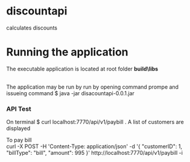 # discountapi
calculates discounts

<h1> Running the application </h1>

The executable application is located at root folder  <b>build\libs </b>

<br/>
The application may be run by run by opening command prompe and issueing command $ java -jar disacountapi-0.0.1.jar

<br />
<h3>API Test </h3>


On terminal $ curl localhost:7770/api/v1/paybill . A list of customers are displayed
<br />

To pay bill <br />
curl -X POST -H 'Content-Type: application/json' -d '{ "customerID": 1,  "billType": "bill",  "amount": 995 }' http://localhost:7770/api/v1/paybill -i
